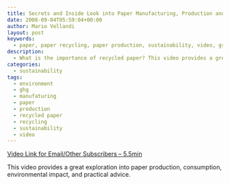 ```yaml
---
title: Secrets and Inside Look into Paper Manufacturing, Production and Recycling
date: 2008-09-04T05:59:04+00:00
author: Mario Vellandi
layout: post
keywords:
  - paper, paper recycling, paper production, sustainability, video, greenhouse gas, ghg
description:
  - What is the importance of recycled paper? This video provides a great exploration into paper production, consumption, environmental impact, and practical advice
categories:
  - sustainability
tags:
  - environment
  - ghg
  - manufaturing
  - paper
  - production
  - recycled paper
  - recycling
  - sustainability
  - video
---
```

[Video Link for Email/Other Subscribers &#8211; 5.5min](http://www.youtube.com/watch?v=OU8WY8va5h8)

This video provides a great exploration into paper production, consumption, environmental impact, and practical advice.
